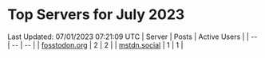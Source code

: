 # Top Servers for July 2023
Last Updated: 07/01/2023 07:21:09 UTC
| Server | Posts | Active Users |
| -- | -- | -- |
| [fosstodon.org](https://fosstodon.org/tags/PowerShell) | 2 | 2 |
| [mstdn.social](https://mstdn.social/tags/PowerShell) | 1 | 1 |
